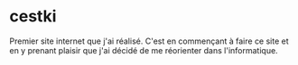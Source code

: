 # cestki
Premier site internet que j'ai réalisé. C'est en commençant à faire ce site et en y prenant plaisir que j'ai décidé de me réorienter dans l'informatique.
